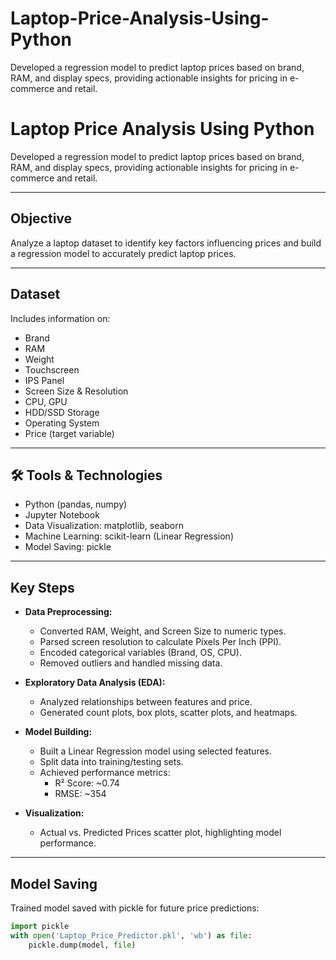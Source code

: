 # Laptop-Price-Analysis-Using-Python
Developed a regression model to predict laptop prices based on brand, RAM, and display specs, providing actionable insights for pricing in e-commerce and retail.
#  Laptop Price Analysis Using Python

Developed a regression model to predict laptop prices based on brand, RAM, and display specs, providing actionable insights for pricing in e-commerce and retail.

---

## Objective
Analyze a laptop dataset to identify key factors influencing prices and build a regression model to accurately predict laptop prices.

---

##  Dataset
Includes information on:
- Brand
- RAM
- Weight
- Touchscreen
- IPS Panel
- Screen Size & Resolution
- CPU, GPU
- HDD/SSD Storage
- Operating System
- Price (target variable)

---

## 🛠 Tools & Technologies
- Python (pandas, numpy)
- Jupyter Notebook
- Data Visualization: matplotlib, seaborn
- Machine Learning: scikit-learn (Linear Regression)
- Model Saving: pickle

---

##  Key Steps
- **Data Preprocessing:**
  - Converted RAM, Weight, and Screen Size to numeric types.
  - Parsed screen resolution to calculate Pixels Per Inch (PPI).
  - Encoded categorical variables (Brand, OS, CPU).
  - Removed outliers and handled missing data.

- **Exploratory Data Analysis (EDA):**
  - Analyzed relationships between features and price.
  - Generated count plots, box plots, scatter plots, and heatmaps.

- **Model Building:**
  - Built a Linear Regression model using selected features.
  - Split data into training/testing sets.
  - Achieved performance metrics:
    - R² Score: ~0.74
    - RMSE: ~354

- **Visualization:**
  - Actual vs. Predicted Prices scatter plot, highlighting model performance.

---

##  Model Saving
Trained model saved with pickle for future price predictions:
```python
import pickle
with open('Laptop_Price_Predictor.pkl', 'wb') as file:
    pickle.dump(model, file)
